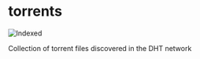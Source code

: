torrents 
========
![Indexed](https://img.shields.io/badge/indexed-3552-blue)

Collection of torrent files discovered in the DHT network
